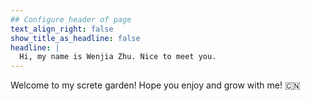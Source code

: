 ```yaml
---
## Configure header of page
text_align_right: false
show_title_as_headline: false
headline: |
  Hi, my name is Wenjia Zhu. Nice to meet you.
---
```


<!-- this is a subheadline -->
<!--
I'm a Hugo theme you'll want to hang out with. :fr: 

The page you are reading is based on a markdown file- look in `content/about/` to edit. There, look inside the `header`, `main`, and `sidebar` folders to get started building your own "about" page.
-->

Welcome to my screte garden! Hope you enjoy and grow with me! :cn: